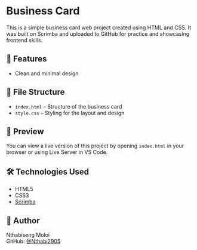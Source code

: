 # Business Card

This is a simple business card web project created using HTML and CSS. It was built on Scrimba and uploaded to GitHub for practice and showcasing frontend skills.

## 🚀 Features
- Clean and minimal design

## 📂 File Structure
- `index.html` – Structure of the business card
- `style.css` – Styling for the layout and design

## 📸 Preview
You can view a live version of this project by opening `index.html` in your browser or using Live Server in VS Code.

## 🛠 Technologies Used
- HTML5
- CSS3
- [Scrimba](https://scrimba.com/)

## 📌 Author
Nthabiseng Moloi  
GitHub: [@Nthabi2905](https://github.com/Nthabi2905)

